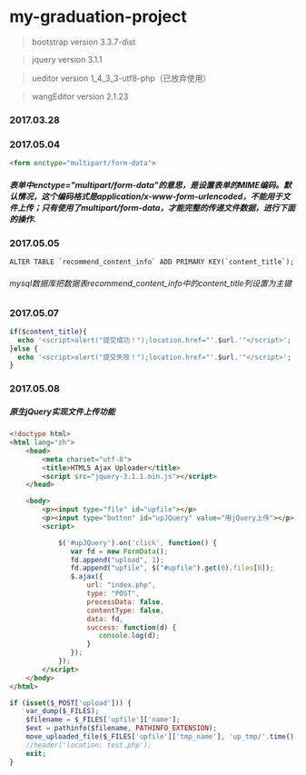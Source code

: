 # my-graduation-project

> bootstrap version 3.3.7-dist

> jquery version 3.1.1

> ueditor version 1_4_3_3-utf8-php（已放弃使用）

> wangEditor version 2.1.23

### 2017.03.28



### 2017.05.04
```html
<form enctype="multipart/form-data">
```
##### 表单中enctype="multipart/form-data"的意思，是设置表单的MIME编码。默认情况，这个编码格式是application/x-www-form-urlencoded，不能用于文件上传；只有使用了multipart/form-data，才能完整的传递文件数据，进行下面的操作.

### 2017.05.05
```mysql
ALTER TABLE `recommend_content_info` ADD PRIMARY KEY(`content_title`);
```
###### mysql数据库把数据表recommend_content_info中的content_title列设置为主键

### 2017.05.07
```php
if($content_title){
  echo '<script>alert("提交成功！");location.href="'.$url.'"</script>';
}else {
  echo '<script>alert("提交失败！");location.href="'.$url.'"</script>';
}
```
### 2017.05.08
##### 原生jQuery实现文件上传功能
```html
<!doctype html>
<html lang="zh">
    <head>
        <meta charset="utf-8">
        <title>HTML5 Ajax Uploader</title>
        <script src="jquery-3.1.1.min.js"></script>
    </head>

    <body>
        <p><input type="file" id="upfile"></p>
        <p><input type="button" id="upJQuery" value="用jQuery上传"></p>
        <script>

            $('#upJQuery').on('click', function() {
               var fd = new FormData();
               fd.append("upload", 1);
               fd.append("upfile", $("#upfile").get(0).files[0]);
               $.ajax({
                   url: "index.php",
                   type: "POST",
                   processData: false,
                   contentType: false,
                   data: fd,
                   success: function(d) {
                      console.log(d);
                   }
               });
            });
        </script>
    </body>
</html>
```

```php
if (isset($_POST['upload'])) {
    var_dump($_FILES);
    $filename = $_FILES['upfile']['name'];
    $ext = pathinfo($filename, PATHINFO_EXTENSION);
    move_uploaded_file($_FILES['upfile']['tmp_name'], 'up_tmp/'.time().'.'.$ext);
    //header('location: test.php');
    exit;
}
```

